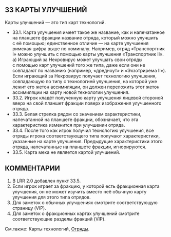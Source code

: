 33 КАРТЫ УЛУЧШЕНИЙ
---

Карты улучшений — это тип карт технологий.
* 33.1. Карта улучшения имеет такое же название, как и напечатанное на планшете фракции название отряда, который можно улучшить с её помощью; единственное отличие — на карте улучшения римская цифра выше по номиналу. Например, отряд «Транспортник I» можно улучшить с помощью карты улучшения «Транспортник II».  
  а) Играющий за Некровирус может улучшать свои отряды с помощью карт улучшений того же типа, даже если они не совпадают по названию (например, «дредноут» и «Экзотрирема II»). Если играющий за Некровирус получает технологию улучшения, совпадающую 
по типу с технологией улучшения, на которой уже лежит его жетон ассимиляции, он должен переложить этот жетон ассимиляции на карту новой технологии улучшения.
* 33.2. Игрок кладёт полученную карту улучшения лицевой стороной вверх на свой планшет фракции поверх изображения улучшенного отряда.
* 33.3. Белая стрелка рядом со значением характеристики, напечатанной на планшете фракции, обозначает, что эта характеристика изменится при улучшении отряда.
* 33.4. После того как игрок получил технологию улучшения, все отряды игрока соответствующего типа получают характеристики, указанные на карте улучшения. Предыдущие характеристики этого отряда, напечатанные на планшете фракции, игнорируются.
* 33.5. Карта меха не является картой улучшений.

КОММЕНТАРИИ
---
1) В LRR 2.0 добавлен пункт 33.5.
2) Если игрок играет за фракцию, у которой есть фракционная карта улучшения, он не может изучить вместо неё обычную карту улучшения для этого типа отрядов.
3) Для заметок о обычных улучшениях смотрите соответствующую страницу (VIP).
4) Для заметок о фракционных картах улучшений смотрите соответствующие разделы фракций (VIP).

См.также: Карты технологий, [Отряды](units.md).

